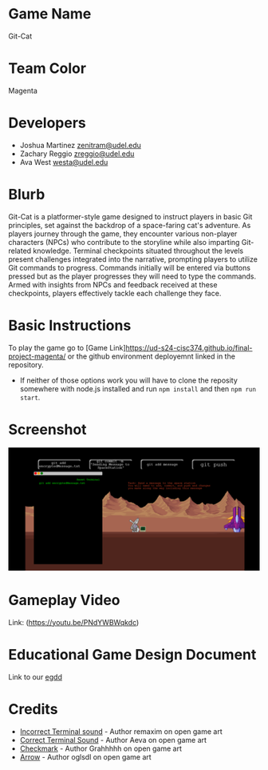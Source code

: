 # Game Name

Git-Cat

# Team Color

Magenta

# Developers

-   Joshua Martinez zenitram@udel.edu
-   Zachary Reggio zreggio@udel.edu
-   Ava West westa@udel.edu

# Blurb

Git-Cat is a platformer-style game designed to instruct players in basic Git principles, set against the backdrop of a space-faring cat's adventure. As players journey through the game, they encounter various non-player characters (NPCs) who contribute to the storyline while also imparting Git-related knowledge. Terminal checkpoints situated throughout the levels present challenges integrated into the narrative, prompting players to utilize Git commands to progress. Commands initially will be entered via buttons pressed but as the player progresses they will need to type the commands. Armed with insights from NPCs and feedback received at these checkpoints, players effectively tackle each challenge they face.

# Basic Instructions

To play the game go to [Game Link]https://ud-s24-cisc374.github.io/final-project-magenta/ or the github environment deployemnt linked in the repository.

-   If neither of those options work you will have to clone the reposity somewhere with node.js installed and run `npm install` and then `npm run start`.

# Screenshot

![Screenshot of the game Git Cat in action. The player is interacting with the terminal in-game.](https://github.com/UD-S24-CISC374/final-project-magenta/blob/main/docs/large.png)

# Gameplay Video

Link: (https://youtu.be/PNdYWBWqkdc)

# Educational Game Design Document

Link to our [egdd](https://github.com/UD-S24-CISC374/final-project-magenta/blob/main/docs/egdd.md)

# Credits

-   [Incorrect Terminal sound](https://opengameart.org/content/bad-sound-1) - Author remaxim on open game art
-   [Correct Terminal Sound](https://opengameart.org/content/gold-coin-6) - Author Aeva on open game art
-   [Checkmark](https://opengameart.org/content/animated-checkmark) - Author Grahhhhh on open game art
-   [Arrow](https://opengameart.org/content/glow-arrow) - Author oglsdl on open game art
